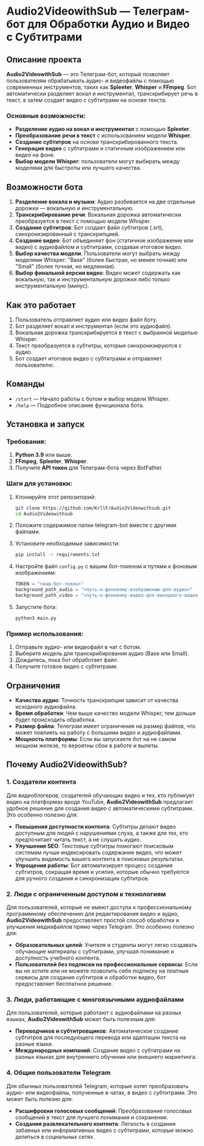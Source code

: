 # Audio2VideowithSub — Телеграм-бот для Обработки Аудио и Видео с Субтитрами

## Описание проекта
**Audio2VideowithSub** — это Телеграм-бот, который позволяет пользователям обрабатывать аудио- и видеофайлы с помощью современных инструментов, таких как **Spleeter**, **Whisper** и **FFmpeg**. Бот автоматически разделяет вокал и инструментал, транскрибирует речь в текст, а затем создает видео с субтитрами на основе текста.

### Основные возможности:

- **Разделение аудио на вокал и инструментал** с помощью **Spleeter**.
- **Преобразование речи в текст** с использованием модели **Whisper**.
- **Создание субтитров** на основе транскрибированного текста.
- **Генерация видео** с субтитрами и статичным изображением или видео на фоне.
- **Выбор модели Whisper**: пользователи могут выбирать между моделями для быстроты или лучшего качества.

## Возможности бота

1. **Разделение вокала и музыки**: Аудио разбивается на две отдельные дорожки — вокальную и инструментальную.
2. **Транскрибирование речи**: Вокальная дорожка автоматически преобразуется в текст с помощью модели Whisper.
3. **Создание субтитров**: Бот создает файл субтитров (.srt), синхронизированный с транскрипцией.
4. **Создание видео**: Бот объединяет фон (статичное изображение или видео) с аудиофайлом и субтитрами, создавая итоговое видео.
5. **Выбор качества модели**: Пользователи могут выбрать между моделями Whisper: "Base" (более быстрая, но менее точная) или "Small" (более точная, но медленная).
6. **Выбор финальной версии видео**: Видео может содержать как вокальную, так и инструментальную дорожки либо только инструментальную (минус).

## Как это работает

1. Пользователь отправляет аудио или видео файл боту.
2. Бот разделяет вокал и инструментал (если это аудиофайл).
3. Вокальная дорожка транскрибируется в текст с выбранной моделью Whisper.
4. Текст преобразуется в субтитры, которые синхронизируются с аудио.
5. Бот создает итоговое видео с субтитрами и отправляет пользователю.

## Команды

- `/start` — Начало работы с ботом и выбор модели Whisper.
- `/help` — Подробное описание функционала бота.

## Установка и запуск

### Требования:

1. **Python 3.9** или выше.
2. **FFmpeg**, **Spleeter**, **Whisper**.
3. Получите **API токен** для Телеграм-бота через BotFather.

### Шаги для установки:

1. Клонируйте этот репозиторий:
    ```bash
    git clone https://github.com/KrllF/Audio2Videowithsub.git
    cd Audio2Videowithsub
    ```

2. Положите содержимое папки telegram-bot вместе с другими файлами.


3. Установите необходимые зависимости:
    ```bash
    pip install -r requirements.txt
    ```

4. Настройте файл `config.py` с вашим бот-токеном и путями к фоновым изображениям:
    ```python
    TOKEN = "<ваш-бот-токен>"
    background_path_audio = "<путь-к-фоновому-изображению-для-аудио>"
    background_path_video = "<путь-к-фоновому-видео-для-выходного-видео>"
    ```

5. Запустите бота:
    ```bash
    python3 main.py
    ```

### Пример использования:
1. Отправьте аудио- или видеофайл в чат с ботом.
2. Выберите модель для транскрибирования аудио (Base или Small).
3. Дождитесь, пока бот обработает файл.
4. Получите готовое видео с субтитрами.

## Ограничения
- **Качество аудио**: Точность транскрипции зависит от качества исходного аудиофайла.
- **Время обработки**: Чем выше качество модели Whisper, тем дольше будет происходить обработка.
- **Размер файла**: Телеграм имеет ограничения на размер файлов, что может повлиять на работу с большими видео и аудиофайлами.
- **Мощность платформы**: Если вы запускаете бот на не самом мощном железе, то вероятны сбои в работе и вылеты.

## Почему **Audio2VideowithSub**?

### 1. Создатели контента

Для видеоблогеров, создателей обучающих видео и тех, кто публикует видео на платформах вроде YouTube, **Audio2VideowithSub** предлагает удобное решение для создания видео с автоматическими субтитрами. Это особенно полезно для:

- **Повышения доступности контента**: Субтитры делают видео доступным для людей с нарушениями слуха, а также для тех, кто предпочитает читать текст, а не слушать аудио.
- **Улучшения SEO**: Текстовые субтитры помогают поисковым системам лучше индексировать содержание видео, что может улучшить видимость вашего контента в поисковых результатах.
- **Упрощения работы**: Бот автоматизирует процесс создания субтитров, сокращая время и усилия, которые обычно требуются для ручного создания и синхронизации субтитров.

### 2. Люди с ограниченным доступом к технологиям

Для пользователей, которые не имеют доступа к профессиональному программному обеспечению для редактирования видео и аудио, **Audio2VideowithSub** предоставляет простой способ обработки и улучшения медиафайлов прямо через Telegram. Это особенно полезно для:

- **Образовательных целей**: Учителя и студенты могут легко создавать обучающие материалы с субтитрами, улучшая понимание и доступность учебного контента.
- **Пользователей без подписки на профессиональные сервисы**: Если вы не хотите или не можете позволить себе подписку на платные сервисы для создания субтитров и обработки видео, бот предоставляет бесплатное решение.

### 3. Люди, работающие с многоязычными аудиофайлами

Для пользователей, которые работают с аудиофайлами на разных языках, **Audio2VideowithSub** может быть полезным для:

- **Переводчиков и субтитровщиков**: Автоматическое создание субтитров для последующего перевода или адаптации текста на разные языки.
- **Международных компаний**: Создание видео с субтитрами на разных языках для внутреннего обучения или внешнего маркетинга.

### 4. Общие пользователи Telegram

Для обычных пользователей Telegram, которые хотят преобразовать аудио- или видеофайлы, полученные в чатах, в видео с субтитрами. Это может быть полезно для:

- **Расшифровки голосовых сообщений**: Преобразование голосовых сообщений в текст для лучшего понимания и сохранения.
- **Создания развлекательного контента**: Легкость в создании забавных или информативных видео с субтитрами, которые можно делиться в социальных сетях.
